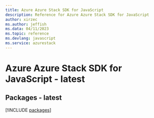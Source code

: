 ```yaml
---
title: Azure Azure Stack SDK for JavaScript
description: Reference for Azure Azure Stack SDK for JavaScript
author: xirzec
ms.author: jeffish
ms.data: 04/11/2023
ms.topic: reference
ms.devlang: javascript
ms.service: azurestack
---
```

# Azure Azure Stack SDK for JavaScript - latest
## Packages - latest
[!INCLUDE [packages](azure-stack-index.md)]